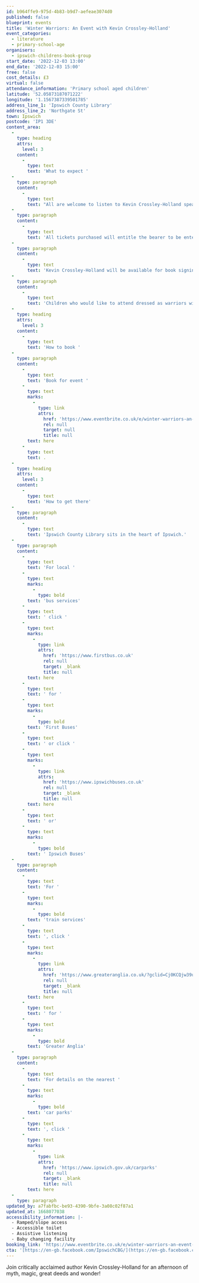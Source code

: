 ```yaml
---
id: b964ffe9-975d-4b83-b9d7-aefeae3074d0
published: false
blueprint: events
title: 'Winter Warriors: An Event with Kevin Crossley-Holland'
event_categories:
  - literature
  - primary-school-age
organisers:
  - ipswich-childrens-book-group
start_date: '2022-12-03 13:00'
end_date: '2022-12-03 15:00'
free: false
cost_details: £3
virtual: false
attendance_information: 'Primary school aged children'
latitude: '52.05873187071222'
longitude: '1.1567387339501785'
address_line_1: 'Ipswich County Library'
address_line_2: 'Northgate St'
town: Ipswich
postcode: 'IP1 3DE'
content_area:
  -
    type: heading
    attrs:
      level: 3
    content:
      -
        type: text
        text: 'What to expect '
  -
    type: paragraph
    content:
      -
        type: text
        text: "A﻿ll are welcome to listen to Kevin Crossley-Holland speak about his book, Authur, The Always King. This beautiful book, illustrated by Chris RIddell has recently been shortlisted for the Mal Peet Children's Award."
  -
    type: paragraph
    content:
      -
        type: text
        text: 'All tickets purchased will entitle the bearer to be entered into a prize draw to win a book bundle. Books will be on sale as well as hot refreshments.'
  -
    type: paragraph
    content:
      -
        type: text
        text: '﻿Kevin Crossley-Holland will be available for book signings after the event.'
  -
    type: paragraph
    content:
      -
        type: text
        text: 'Children who would like to attend dressed as warriors will be offered a prize upon arrival.'
  -
    type: heading
    attrs:
      level: 3
    content:
      -
        type: text
        text: 'How to book '
  -
    type: paragraph
    content:
      -
        type: text
        text: 'Book for event '
      -
        type: text
        marks:
          -
            type: link
            attrs:
              href: 'https://www.eventbrite.co.uk/e/winter-warriors-an-event-with-kevin-crossley-holland-tickets-463506248667?aff=ebdshpsearchautocomplete'
              rel: null
              target: null
              title: null
        text: here
      -
        type: text
        text: .
  -
    type: heading
    attrs:
      level: 3
    content:
      -
        type: text
        text: 'How to get there'
  -
    type: paragraph
    content:
      -
        type: text
        text: 'Ipswich County Library sits in the heart of Ipswich.'
  -
    type: paragraph
    content:
      -
        type: text
        text: 'For local '
      -
        type: text
        marks:
          -
            type: bold
        text: 'bus services'
      -
        type: text
        text: ' click '
      -
        type: text
        marks:
          -
            type: link
            attrs:
              href: 'https://www.firstbus.co.uk'
              rel: null
              target: _blank
              title: null
        text: here
      -
        type: text
        text: ' for '
      -
        type: text
        marks:
          -
            type: bold
        text: 'First Buses'
      -
        type: text
        text: ' or click '
      -
        type: text
        marks:
          -
            type: link
            attrs:
              href: 'https://www.ipswichbuses.co.uk'
              rel: null
              target: _blank
              title: null
        text: here
      -
        type: text
        text: ' or'
      -
        type: text
        marks:
          -
            type: bold
        text: ' Ipswich Buses'
  -
    type: paragraph
    content:
      -
        type: text
        text: 'For '
      -
        type: text
        marks:
          -
            type: bold
        text: 'train services'
      -
        type: text
        text: ', click '
      -
        type: text
        marks:
          -
            type: link
            attrs:
              href: 'https://www.greateranglia.co.uk/?gclid=Cj0KCQjw39uYBhCLARIsAD_SzMRL4SwgUKU1PCe-tjXx3VwHoPRn--Yn991vvZL8gGkB9nlKfq8nsXwaArQQEALw_wcB'
              rel: null
              target: _blank
              title: null
        text: here
      -
        type: text
        text: ' for '
      -
        type: text
        marks:
          -
            type: bold
        text: 'Greater Anglia'
  -
    type: paragraph
    content:
      -
        type: text
        text: 'For details on the nearest '
      -
        type: text
        marks:
          -
            type: bold
        text: 'car parks'
      -
        type: text
        text: ', click '
      -
        type: text
        marks:
          -
            type: link
            attrs:
              href: 'https://www.ipswich.gov.uk/carparks'
              rel: null
              target: _blank
              title: null
        text: here
  -
    type: paragraph
updated_by: a7fabfbc-be93-4390-9bfe-3a08c02f87a1
updated_at: 1668077038
accessibility_information: |-
  - Ramped/slope access
  - Accessible toilet
  - Assistive listening
  - Baby changing facility
booking_link: 'https://www.eventbrite.co.uk/e/winter-warriors-an-event-with-kevin-crossley-holland-tickets-463506248667?aff=ebdshpsearchautocomplete'
cta: '[https://en-gb.facebook.com/IpswichCBG/](https://en-gb.facebook.com/IpswichCBG/)'
---
```

Join critically acclaimed author Kevin Crossley-Holland for an afternoon of myth, magic, great deeds and wonder!